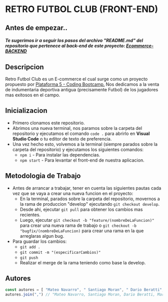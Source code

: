 # RETRO FUTBOL CLUB (FRONT-END)

## Antes de empezar..

##### Te sugerimos ir a seguir los pasos del archivo "README.md" del repositorio que pertenece al back-end de este proyecto: <a href="https://github.com/MateoNava/Ecommerce-BACKEND">Ecommerce-BACKEND</a>

## Descripcion
<p> Retro Futbol Club es un E-commerce el cual surge como un proyecto propuesto por <a href="https://www.plataforma5.la/" target="blank">Plataforma 5 - Coding Bootcamp.</a> 
Nos dedicamos a la venta de indumentaria deportiva antigua (precisamente Futbol) de los jugadores mas exitosos en el campo.
</p>

## Inicializacion

- Primero clonamos este repositorio.
- Abrimos una nueva terminal, nos paramos sobre la carpeta del repositorio y ejecutamos el comando `code .` para abrirlo en **Visual Studio Code** o tu editor de texto de preferencia. 
- Una vez hecho esto, volvemos a la terminal (siempre parados sobre la carpeta del repositorio) y ejecutamos los siguientes comandos:  
	- `npm i` - Para instalar las dependencias.
	- `npm start` - Para levantar el front-end de nuestra aplicacion.

## Metodologia de Trabajo
- Antes de arrancar a trabajar, tener en cuenta las siguientes pautas cada vez que se vaya a crear una nueva funcion en el proyecto:
	- En la terminal, parados sobre la carpeta del repositorio, movernos a la rama de produccion "develop" ejecutando `git checkout develop`.
	- Desde ahi, ejecutar `git pull` para obtener los cambios mas recientes.
	- Luego, ejecutar `git checkout -b "feature/(nombreDeLaFuncion)"` para crear una nueva rama de trabajo o `git checkout -b "bugfix/(nombreDeLaFuncion)` para crear una rama en la que arreglaras algun bug.
- Para guardar los cambios: 
	- `git add .` 
	- `git commit -m "(especificarCambios)"`
	- `git push`
	- Realizar el merge de la rama teniendo como base la develop.

## Autores

```javascript 
const autores = [ "Mateo Navarro", " Santiago Moran", " Dario Beratti", " Martin Ferrando"]
autores.join(",") // "Mateo Navarro, Santiago Moran, Dario Beratti, Martin Ferrando"
```
